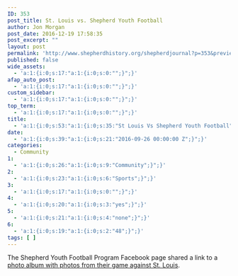 ```yaml
---
ID: 353
post_title: St. Louis vs. Shepherd Youth Football
author: Jon Morgan
post_date: 2016-12-19 17:58:35
post_excerpt: ""
layout: post
permalink: 'http://www.shepherdhistory.org/shepherdjournal?p=353&preview=true&preview_id=353'
published: false
wide_assets:
  - 'a:1:{i:0;s:17:"a:1:{i:0;s:0:"";}";}'
afap_auto_post:
  - 'a:1:{i:0;s:17:"a:1:{i:0;s:0:"";}";}'
custom_sidebar:
  - 'a:1:{i:0;s:17:"a:1:{i:0;s:0:"";}";}'
top_term:
  - 'a:1:{i:0;s:17:"a:1:{i:0;s:0:"";}";}'
title:
  - 'a:1:{i:0;s:53:"a:1:{i:0;s:35:"St Louis Vs Shepherd Youth Football";}";}'
date:
  - 'a:1:{i:0;s:39:"a:1:{i:0;s:21:"2016-09-26 00:00:00 Z";}";}'
categories:
  - Community
1:
  - 'a:1:{i:0;s:26:"a:1:{i:0;s:9:"Community";}";}'
2:
  - 'a:1:{i:0;s:23:"a:1:{i:0;s:6:"Sports";}";}'
3:
  - 'a:1:{i:0;s:17:"a:1:{i:0;s:0:"";}";}'
4:
  - 'a:1:{i:0;s:20:"a:1:{i:0;s:3:"yes";}";}'
5:
  - 'a:1:{i:0;s:21:"a:1:{i:0;s:4:"none";}";}'
6:
  - 'a:1:{i:0;s:19:"a:1:{i:0;s:2:"48";}";}'
tags: [ ]
---
```

The Shepherd Youth Football Program Facebook page shared a link to a <a href="http://trishahydeseniorsportsphotography.pixieset.com/stlouisvsshepherdyouthfootball/">photo album with photos from their game against St. Louis</a>.